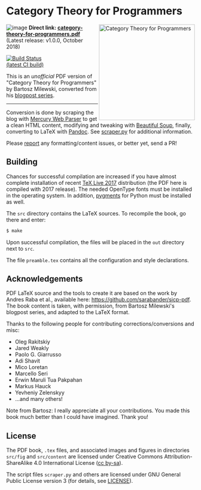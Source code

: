 Category Theory for Programmers
====


<img src="https://user-images.githubusercontent.com/601206/44096015-e3edb674-9fe2-11e8-8bfb-2b59cf857876.png"
 alt="Category Theory for Programmers" width=256 align="right" />

![image](https://user-images.githubusercontent.com/601206/43392303-f770d7be-93fb-11e8-8db8-b7e915b435ba.png)
<b>Direct link: [category-theory-for-programmers.pdf](https://github.com/hmemcpy/milewski-ctfp-pdf/releases/download/v1.0.0/category-theory-for-programmers.pdf)</b>  
(Latest release: v1.0.0, October 2018)

[![Build Status](https://travis-ci.org/hmemcpy/milewski-ctfp-pdf.svg?branch=master)](https://travis-ci.org/hmemcpy/milewski-ctfp-pdf)  
[(latest CI build)](https://s3.amazonaws.com/milewski-ctfp-pdf/category-theory-for-programmers.pdf)

This is an *unofficial* PDF version of "Category Theory for Programmers" by Bartosz Milewski, converted from his [blogpost series](https://bartoszmilewski.com/2014/10/28/category-theory-for-programmers-the-preface/).

---

Conversion is done by scraping the blog with [Mercury Web Parser](https://mercury.postlight.com/web-parser/) to get a clean HTML content, modifying and tweaking with [Beautiful Soup](https://www.crummy.com/software/BeautifulSoup/), finally, converting to LaTeX with [Pandoc](https://pandoc.org/). See [scraper.py](https://github.com/hmemcpy/milewski-ctfp-pdf/blob/master/src/scraper.py) for additional information.

Please [report](https://github.com/hmemcpy/milewski-ctfp-pdf/issues) any formatting/content issues, or better yet, send a PR!

Building
--------

Chances for successful compilation are increased if you have almost complete installation of recent [TeX Live 2017](https://www.tug.org/texlive/) distribution (the PDF here is compiled with 2017 release). The needed OpenType fonts must be installed in the operating system. In addition, [pygments](http://pygments.org/) for Python must be installed as well.

The `src` directory contains the LaTeX sources. To recompile the book, go there and enter:

```bash
$ make
```

Upon successful compilation, the files will be placed in the `out` directory next to `src`. 

The file `preamble.tex` contains all the configuration and style declarations.

Acknowledgements
----------------

PDF LaTeX source and the tools to create it are based on the work by Andres Raba et al., available here: https://github.com/sarabander/sicp-pdf.  
The book content is taken, with permission, from Bartosz Milewski's blogpost series, and adapted to the LaTeX format.

Thanks to the following people for contributing corrections/conversions and misc:

* Oleg Rakitskiy
* Jared Weakly
* Paolo G. Giarrusso
* Adi Shavit
* Mico Loretan
* Marcello Seri
* Erwin Maruli Tua Pakpahan
* Markus Hauck
* Yevheniy Zelenskyy
* ...and many others!

Note from Bartosz: I really appreciate all your contributions. You made this book much better than I could have imagined. Thank you!

License
-------

The PDF book, `.tex` files, and associated images and figures in directories `src/fig` and `src/content` are licensed under Creative Commons Attribution-ShareAlike 4.0 International License ([cc by-sa](http://creativecommons.org/licenses/by-sa/4.0/)).

The script files `scraper.py` and others are licensed under GNU General Public License version 3 (for details, see [LICENSE](https://github.com/hmemcpy/milewski-ctfp-pdf/blob/master/LICENSE)).

